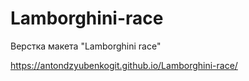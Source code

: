 # Lamborghini-race
Верстка макета "Lamborghini race"

https://antondzyubenkogit.github.io/Lamborghini-race/